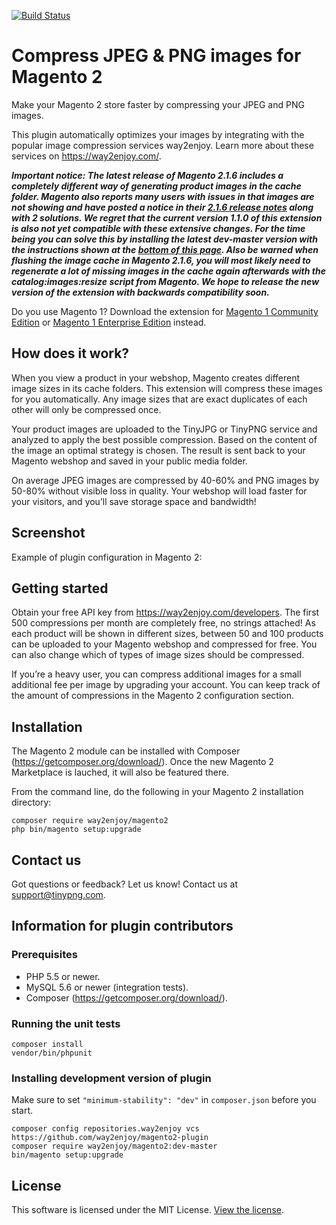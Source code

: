 [<img src="https://travis-ci.org/way2enjoy/magento2-plugin.svg?branch=master" alt="Build Status">](https://travis-ci.org/way2enjoy/magento2-plugin)

# Compress JPEG & PNG images for Magento 2

Make your Magento 2 store faster by compressing your JPEG and PNG images.

This plugin automatically optimizes your images by integrating with the
popular image compression services way2enjoy. Learn more about
these services on https://way2enjoy.com/.

***Important notice: The latest release of Magento 2.1.6 includes a completely
different way of generating product images in the cache folder. Magento also
reports many users with issues in that images are not showing and have posted a
notice in their [2.1.6 release notes](http://devdocs.magento.com/guides/v2.1/release-notes/ReleaseNotes2.1.6CE.html#catalog)
along with 2 solutions. We regret that the current version 1.1.0 of this
extension is also not yet compatible with these extensive changes. For the time
being you can solve this by installing the latest dev-master version with the
instructions shown at the [bottom of this page](#installing-development-version-of-plugin).
Also be warned when flushing the image cache in Magento 2.1.6, you will most
likely need to regenerate a lot of missing images in the cache again afterwards
with the catalog:images:resize script from Magento. We hope to release the new
version of the extension with backwards compatibility soon.***

Do you use Magento 1? Download the extension for
[Magento 1 Community Edition](https://www.magentocommerce.com/magento-connect/compress-jpeg-png-images.html)
or [Magento 1 Enterprise Edition](https://tig.nl/image-optimization-magento-extension-enterprise-edition/) instead.

## How does it work?

When you view a product in your webshop, Magento creates different image sizes
in its cache folders. This extension will compress these images for you
automatically. Any image sizes that are exact duplicates of each other will
only be compressed once.

Your product images are uploaded to the TinyJPG or TinyPNG service and analyzed
to apply the best possible compression. Based on the content of the image an
optimal strategy is chosen. The result is sent back to your Magento webshop and
saved in your public media folder.

On average JPEG images are compressed by 40-60% and PNG images by 50-80%
without visible loss in quality. Your webshop will load faster for your
visitors, and you’ll save storage space and bandwidth!

## Screenshot

Example of plugin configuration in Magento 2:

## Getting started

Obtain your free API key from https://way2enjoy.com/developers. The first 500
compressions per month are completely free, no strings attached! As each
product will be shown in different sizes, between 50 and 100 products can be
uploaded to your Magento webshop and compressed for free. You can also change
which of types of image sizes should be compressed.

If you’re a heavy user, you can compress additional images for a small
additional fee per image by upgrading your account. You can keep track of the
amount of compressions in the Magento 2 configuration section.

## Installation

The Magento 2 module can be installed with Composer
(https://getcomposer.org/download/). Once the new Magento 2 Marketplace is
lauched, it will also be featured there.

From the command line, do the following in your Magento 2 installation
directory:

```
composer require way2enjoy/magento2
php bin/magento setup:upgrade
```

## Contact us

Got questions or feedback? Let us know! Contact us at support@tinypng.com.

## Information for plugin contributors

### Prerequisites

* PHP 5.5 or newer.
* MySQL 5.6 or newer (integration tests).
* Composer (https://getcomposer.org/download/).

### Running the unit tests

```
composer install
vendor/bin/phpunit
```

### Installing development version of plugin

Make sure to set `"minimum-stability": "dev"` in `composer.json` before you start.

```
composer config repositories.way2enjoy vcs https://github.com/way2enjoy/magento2-plugin
composer require way2enjoy/magento2:dev-master
bin/magento setup:upgrade
```

## License

This software is licensed under the MIT License. [View the license](LICENSE).
